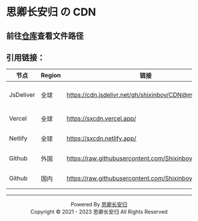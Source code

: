 # 思卿长安归 の CDN

## 前往[仓库](https://github.com/ShiXinBoy/CDN)查看文件路径

## 引用链接：

|节点|Region|链接|备注|
| - | - | - | - |
| JsDeliver | 全球   | https://cdn.jsdelivr.net/gh/shixinboy/CDN@main/ |采用jsdeliverCDN加速，稳定 |
| Vercel | 全球 | https://sxcdn.vercel.app/ | 自建vercel分发 |
| Netlify | 全球 | https://sxcdn.netlify.app/ | 自建Netlify分发  |
| Github | 外国| https://raw.githubusercontent.com/Shixinboy/CDN/main/ | Github原始文件地址 |
| Github | 国内 | https://raw.githubusercontent.com/Shixinboy/CDN/main/ | 国内Github加速地址 |

---

<center class="div">
    Powered By <a href="https://shixin.vercel.app">思卿长安归</a>
    <br>
    Copyright © 2021 - 2023 思卿长安归 All Rights Reserved
</center>



